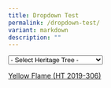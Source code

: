 ```yaml
---
title: Dropdown Test
permalink: /dropdown-test/
variant: markdown
description: ""
---
```

<select id="HeritageTree" name="HeritageTree">
	<option selected="selected">- Select Heritage Tree -</option>
	<option value="https://www.nparks.gov.sg/florafaunaweb/flora/3/1/3151">web page test</option>
 <option value="/ht-2019-306/">Yellow Flame (HT 2019-306)</option>
</select>
	
<a href="/ht-2019-306/"> Yellow Flame (HT 2019-306)</a>